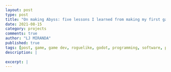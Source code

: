 ```yaml
---
layout: post
type: post
title: "On making Abyss: five lessons I learned from making my first game"
date: 2021-08-15
category: projects
comments: true
author: "LJ MIRANDA"
published: true
tags: [post, game, game dev, roguelike, godot, programming, software, pixel art, 8-bit, sprites]
description: |
    
excerpt: |
---
```


